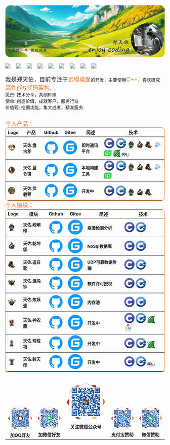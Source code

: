 
<table style="border: 0px;margin: 0 0;">
  <tr>
    <img src="./img/logo.png"/>
    <div align="left">
    <br>
    <a href="https://zhengtianzuo.com/" target="_blank"><img src="https://img.shields.io/badge/zhengtianzuo-主页-green" /></a>&emsp;
    <a href="https://blog.csdn.net/zhengtianzuo06/" target="_blank"><img src="https://img.shields.io/badge/CSDN-博客-c32136" /></a>&emsp;
    <a href="https://www.zhihu.com/people/camelstudio" target="_blank"><img src="https://img.shields.io/badge/Zhihu-知乎-blue" /></a>&emsp;
    <a href="https://juejin.cn/user/4198362625883460" target="_blank"><img src="https://img.shields.io/badge/juejin-掘金-blue" /></a>&emsp;
    <a href="https://my.oschina.net/zhengtianzuo05" target="_blank"><img src="https://img.shields.io/badge/oschina-开源中国-green" /></a>&emsp;
    <a href="https://www.cnblogs.com/zhengtianzuo" target="_blank"><img src="https://img.shields.io/badge/cnblogs-博客园-blue" /></a>&emsp;
    <a href="https://blog.51cto.com/zhengtianzuo" target="_blank"><img src="https://img.shields.io/badge/51cto-51cto-c32136" /></a>&emsp;
    <a href="https://gitee.com/zhengtianzuo" target="_blank"><img src="https://img.shields.io/badge/gitee-gitee-red" /></a>&emsp;
    <img src="https://img.shields.io/github/followers/zhengtianzuo.svg?style=social&label=followers&maxAge=2592000" />
    </div>
    <br>
    <font size=4>我是郑天佐，目前专注于</font><font color="#f47523" size=4>远程桌面</font>的开发，主要使用<font color="#f47523" size=4>C++</font>，喜欢研究<font color="#f47523" size=4>高性能</font>与<font color="#f47523" size=4>代码架构</font>。
    <table>
      <tr>愿景: 技术分享，共创辉煌</tr><br>
      <tr>使命: 创造价值，成就客户，服务行业</tr><br>
      <tr>价值观: 挖掘功能，集大成者，精准服务</tr>
    </table>
    <font color="#f47523" size=4>个人产品：</font>
    <table style="border-collapse: collapse; border: 1px solid #f47523; border-radius: 10px;margin: 0 0;">
      <thead align="center">
        <tr>
          <th>Logo</th>
          <th>产品</th>
          <th>Github</th>
          <th>Gitee</th>
          <th>简述</th>
          <th>技术</th>
        </tr>
      </thead>
      <tbody align="left">
        <tr>
          <th>
            <a href="https://github.com/zhengtianzuo/tianzuo.Pangu" target="_blank">
              <img src="./img/tianzuo.Pangu.png" class="icon_img"/>
            </a>
          </th>
          <th>
            <font size=2>天佐.盘古斧</font>
          </th>
          <th>
            <a href="https://github.com/zhengtianzuo/tianzuo.Pangu" target="_blank">
              <img src="./img/com_btnGitHub.svg">
            </a>
          </th>
          <th>
            <a href="https://gitee.com/zhengtianzuo/tianzuo.Pangu" target="_blank">
              <img src="./img/com_btnGitee.svg">
            </a>
          </th>
          <th>
            <font size=2>即时通讯平台</font>
          </th>
          <th>
            <img src="./img/C.png" class="icon_img"/> <img src="./img/C__.png" class="icon_img"/> <img src="./img/tianzuo.Kongtong.png" class="icon_img"/> <img src="./img/tianzuo.Qiankun.png" class="icon_img"/> <img src="./img/tianzuo.Zhuiri.png" class="icon_img"/> <img src="./img/boost.png"/> <img src="./img/Qt.png"/> <img src="./img/ffmpeg.png"/> <img src="./img/SDL.png"/>
          </th>
        </tr>
        <tr>
          <th>
            <a href="https://github.com/zhengtianzuo/tianzuo.Kunlun" target="_blank">
              <img src="./img/tianzuo.Kunlun.png" class="icon_img"/>
            </a>
          </th>
          <th>
            <font size=2>天佐.昆仑镜</font>
          </th>
          <th>
            <a href="https://github.com/zhengtianzuo/tianzuo.Kunlun" target="_blank">
              <img src="./img/com_btnGitHub.svg">
            </a>
          </th>
          <th>
            <a href="https://gitee.com/zhengtianzuo/tianzuo.Kunlun" target="_blank">
              <img src="./img/com_btnGitee.svg">
            </a>
          </th>
          <th>
            <font size=2>本地构建工具</font>
          </th>
          <th>
            <img src="./img/C.png" class="icon_img"/> <img src="./img/C__.png" class="icon_img"/> <img src="./img/tianzuo.Kongtong.png" class="icon_img"/> <img src="./img/tianzuo.Qiankun.png" class="icon_img"/> <img src="./img/tianzuo.Zhuiri.png" class="icon_img"/> <img src="./img/boost.png"/> <img src="./img/Qt.png"/>
          </th>
        </tr>
        <tr>
          <th>
            <a href="https://github.com/zhengtianzuo/tianzuo.Fuxi" target="_blank">
              <img src="./img/tianzuo.Fuxi.png" class="icon_img"/>
            </a>
          </th>
          <th>
            <font size=2>天佐.伏羲琴</font>
          </th>
          <th>
            <a href="https://github.com/zhengtianzuo/tianzuo.Fuxi" target="_blank">
              <img src="./img/com_btnGitHub.svg">
            </a>
          </th>
          <th>
            <a href="https://gitee.com/zhengtianzuo/tianzuo.Fuxi" target="_blank">
              <img src="./img/com_btnGitee.svg">
            </a>
          </th>
          <th>
            <font size=2>开发中</font>
          </th>
          <th>
            <img src="./img/C.png" class="icon_img"/> <img src="./img/C__.png" class="icon_img"/> <img src="./img/tianzuo.Kongtong.png" class="icon_img"/> <img src="./img/tianzuo.Qiankun.png" class="icon_img"/> <img src="./img/tianzuo.Zhuiri.png" class="icon_img"/>
          </th>
        </tr>
      </tbody>
    </table>
  </tr>

  <tr>
  <font color="#f47523" size=4>个人模块：</font>
  <table style="border-collapse: collapse; border: 1px solid #f47523; border-radius: 10px;margin: 0 0;">
    <thead align="center">
      <tr>
        <th>Logo</th>
        <th>模块</th>
        <th>Github</th>
        <th>Gitee</th>
        <th>简述</th>
        <th>技术</th>
      </tr>
    </thead>
      <tbody align="left">
        <tr>
          <th>
            <a href="https://github.com/zhengtianzuo/tianzuo.Kongtong" target="_blank">
              <img src="./img/tianzuo.Kongtong.png" class="icon_img"/>
            </a>
          </th>
          <th>
            <font size=2>天佐.崆峒印</font>
          </th>
          <th>
            <a href="https://github.com/zhengtianzuo/tianzuo.Kongtong" target="_blank">
              <img src="./img/com_btnGitHub.svg">
            </a>
          </th>
          <th>
            <a href="https://gitee.com/zhengtianzuo/tianzuo.Kongtong" target="_blank">
              <img src="./img/com_btnGitee.svg">
            </a>
          </th>
          <th>
            <font size=2>崩溃检测分析</font>
          </th>
          <th>
            <img src="./img/C.png" class="icon_img"/> <img src="./img/C__.png" class="icon_img"/>
          </th>
        </tr>
        <tr>
          <th>
            <a href="https://github.com/zhengtianzuo/tianzuo.Qiankun" target="_blank">
              <img src="./img/tianzuo.Qiankun.png" class="icon_img"/>
            </a>
          </th>
          <th>
            <font size=2>天佐.乾坤袋</font>
          </th>
          <th>
            <a href="https://github.com/zhengtianzuo/tianzuo.Qiankun" target="_blank">
              <img src="./img/com_btnGitHub.svg">
            </a>
          </th>
          <th>
            <a href="https://gitee.com/zhengtianzuo/tianzuo.Qiankun" target="_blank">
              <img src="./img/com_btnGitee.svg">
            </a>
          </th>
          <th>
            <font size=2>NoSql数据库</font>
          </th>
          <th>
            <img src="./img/C.png" class="icon_img"/> <img src="./img/C__.png" class="icon_img"/>
          </th>
        </tr>
        <tr>
          <th>
            <a href="https://github.com/zhengtianzuo/tianzuo.Zhuiri" target="_blank">
              <img src="./img/tianzuo.Zhuiri.png" class="icon_img"/>
            </a>
          </th>
          <th>
            <font size=2>天佐.追日靴</font>
          </th>
          <th>
            <a href="https://github.com/zhengtianzuo/tianzuo.Zhuiri" target="_blank">
              <img src="./img/com_btnGitHub.svg">
            </a>
          </th>
          <th>
            <a href="https://gitee.com/zhengtianzuo/tianzuo.Zhuiri" target="_blank">
              <img src="./img/com_btnGitee.svg">
            </a>
          </th>
          <th>
            <font size=2>UDP可靠数据传输</font>
          </th>
          <th>
            <img src="./img/C.png" class="icon_img"/> <img src="./img/C__.png" class="icon_img"/>
          </th>
        </tr>
        <tr>
          <th>
            <a href="https://github.com/zhengtianzuo/tianzuo.Hundun" target="_blank">
              <img src="./img/tianzuo.Hundun.png" class="icon_img"/>
            </a>
          </th>
          <th>
            <font size=2>天佐.混沌钟</font>
          </th>
          <th>
            <a href="https://github.com/zhengtianzuo/tianzuo.Hundun" target="_blank">
              <img src="./img/com_btnGitHub.svg">
            </a>
          </th>
          <th>
            <a href="https://gitee.com/zhengtianzuo/tianzuo.Hundun" target="_blank">
              <img src="./img/com_btnGitee.svg">
            </a>
          </th>
          <th>
            <font size=2>软件许可授权</font>
          </th>
          <th>
            <img src="./img/C.png" class="icon_img"/> <img src="./img/C__.png" class="icon_img"/>
          </th>
        </tr>
        <tr>
          <th>
            <a href="https://github.com/zhengtianzuo/tianzuo.LianYao" target="_blank">
              <img src="./img/tianzuo.LianYao.png" class="icon_img"/>
            </a>
          </th>
          <th>
            <font size=2>天佐.炼妖壶</font>
          </th>
          <th>
            <a href="https://github.com/zhengtianzuo/tianzuo.LianYao" target="_blank">
              <img src="./img/com_btnGitHub.svg">
            </a>
            </th>
          <th>
            <a href="https://gitee.com/zhengtianzuo/tianzuo.LianYao" target="_blank">
              <img src="./img/com_btnGitee.svg">
            </a>
          </th>
          <th>
            <font size=2>内存池</font>
          </th>
          <th>
            <img src="./img/C.png" class="icon_img"/> <img src="./img/C__.png" class="icon_img"/>
          </th>
        </tr>
        <tr>
          <th>
            <a href="https://github.com/zhengtianzuo/tianzuo.Shennong" target="_blank">
              <img src="./img/tianzuo.Shennong.png" class="icon_img"/>
            </a>
          </th>
          <th>
            <font size=2>天佐.神农鼎</font>
          </th>
          <th>
            <a href="https://github.com/zhengtianzuo/tianzuo.Shennong" target="_blank">
              <img src="./img/com_btnGitHub.svg">
            </a>
            </th>
          <th>
            <a href="https://gitee.com/zhengtianzuo/tianzuo.Shennong" target="_blank">
              <img src="./img/com_btnGitee.svg">
            </a>
          </th>
          <th>
            <font size=2>开发中</font>
          </th>
          <th>
            <img src="./img/C.png" class="icon_img"/> <img src="./img/C__.png" class="icon_img"/> <img src="./img/ffmpeg.png" class="icon_img"/> <img src="./img/opencv.png" class="icon_img"/>
          </th>
        </tr>
        <tr>
          <th>
            <a href="https://github.com/zhengtianzuo/tianzuo.Linglong" target="_blank">
              <img src="./img/tianzuo.Linglong.png" class="icon_img"/>
            </a>
          </th>
          <th>
            <font size=2>天佐.玲珑塔</font>
          </th>
          <th>
            <a href="https://github.com/zhengtianzuo/tianzuo.Linglong" target="_blank">
              <img src="./img/com_btnGitHub.svg">
            </a>
            </th>
          <th>
            <a href="https://gitee.com/zhengtianzuo/tianzuo.Linglong" target="_blank">
              <img src="./img/com_btnGitee.svg">
            </a>
          </th>
          <th>
            <font size=2>开发中</font>
          </th>
          <th>
            <img src="./img/C.png" class="icon_img"/> <img src="./img/C__.png" class="icon_img"/> <img src="./img/ffmpeg.png" class="icon_img"/> 
          </th>
        </tr>
        <tr>
          <th>
            <a href="https://github.com/zhengtianzuo/tianzuo.Fengtian" target="_blank">
              <img src="./img/tianzuo.Fengtian.png" class="icon_img"/>
            </a>
          </th>
          <th>
            <font size=2>天佐.封天印</font>
          </th>
          <th>
            <a href="https://github.com/zhengtianzuo/tianzuo.Fengtian" target="_blank">
              <img src="./img/com_btnGitHub.svg">
            </a>
            </th>
          <th>
            <a href="https://gitee.com/zhengtianzuo/tianzuo.Fengtian" target="_blank">
              <img src="./img/com_btnGitee.svg">
            </a>
          </th>
          <th>
            <font size=2>开发中</font>
          </th>
          <th>
            <img src="./img/C.png" class="icon_img"/> <img src="./img/C__.png" class="icon_img"/> <img src="./img/SDL.png" class="icon_img"/> 
          </th>
        </tr>
      </tbody>
    </table>
  </tr>
</table>

<tr>
<table style="border: 0px;margin: 0 0;">
    <th align="center" style="text-align: center;">
    <br><br><br><br><br><br>
    <img src="./img/1-QQ.png"/><br>
    加QQ好友
    </th>
    <th align="center" style="text-align: center;">
    <br><br><br><br><br><br>
    <img src="./img/2-WeChat.png"/><br>
    加微信好友
    </th>
    <th align="center" style="text-align: center;">
    <img src="./img/5-WeChatMp.png"/><br>
    关注微信公众号
    </th>
    <th align="center" style="text-align: center;">
    <br><br><br><br><br><br>
    <img src="./img/4-AliPay.png"/><br>
    支付宝赞助
    </th>
    <th align="center" style="text-align: center;">
    <br><br><br><br><br><br>
    <img src="./img/3-WeChatPay.png"/><br>
    微信赞助
    </th>
</table>
</tr>
